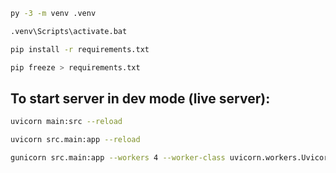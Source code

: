 
 ````bash
 py -3 -m venv .venv
 ````

 ````bash
.venv\Scripts\activate.bat 
 ````

 ````bash
pip install -r requirements.txt
 ````

 ````bash
pip freeze > requirements.txt
 ````

## To start server in dev mode (live server):
 ````bash
uvicorn main:src --reload
 ````

````bash
uvicorn src.main:app --reload
````

```bash
gunicorn src.main:app --workers 4 --worker-class uvicorn.workers.UvicornWorker --bind 0.0.0.0:80
```

